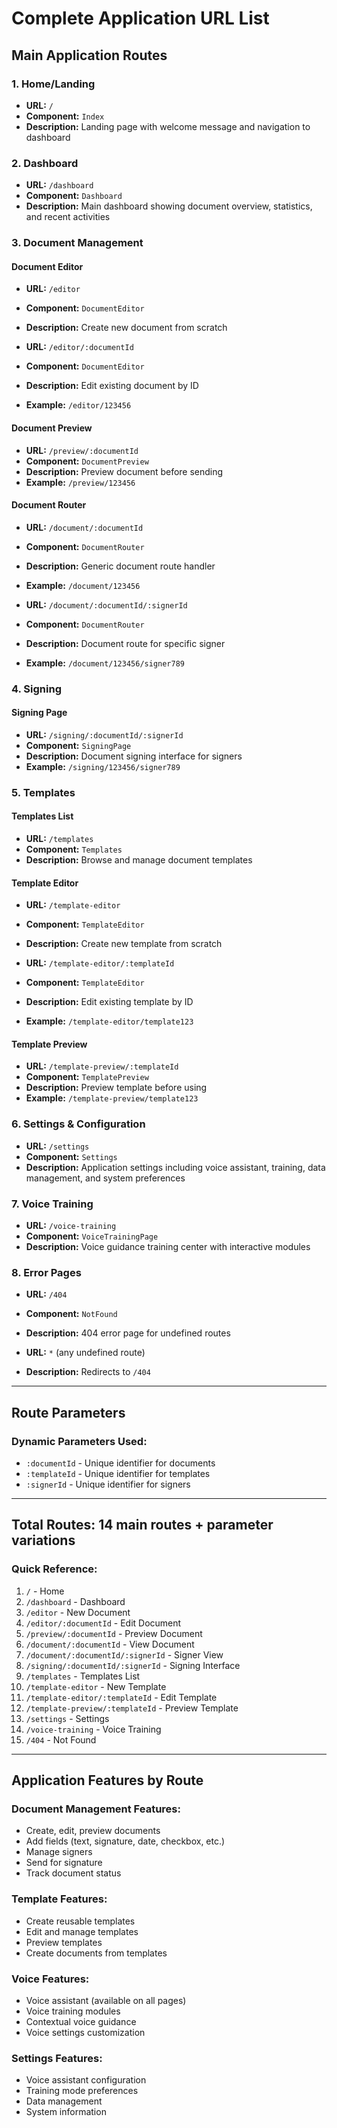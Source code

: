 # Complete Application URL List

## Main Application Routes

### 1. Home/Landing
- **URL:** `/`
- **Component:** `Index`
- **Description:** Landing page with welcome message and navigation to dashboard

### 2. Dashboard
- **URL:** `/dashboard`
- **Component:** `Dashboard`
- **Description:** Main dashboard showing document overview, statistics, and recent activities

### 3. Document Management

#### Document Editor
- **URL:** `/editor`
- **Component:** `DocumentEditor`
- **Description:** Create new document from scratch

- **URL:** `/editor/:documentId`
- **Component:** `DocumentEditor`
- **Description:** Edit existing document by ID
- **Example:** `/editor/123456`

#### Document Preview
- **URL:** `/preview/:documentId`
- **Component:** `DocumentPreview`
- **Description:** Preview document before sending
- **Example:** `/preview/123456`

#### Document Router
- **URL:** `/document/:documentId`
- **Component:** `DocumentRouter`
- **Description:** Generic document route handler
- **Example:** `/document/123456`

- **URL:** `/document/:documentId/:signerId`
- **Component:** `DocumentRouter`
- **Description:** Document route for specific signer
- **Example:** `/document/123456/signer789`

### 4. Signing

#### Signing Page
- **URL:** `/signing/:documentId/:signerId`
- **Component:** `SigningPage`
- **Description:** Document signing interface for signers
- **Example:** `/signing/123456/signer789`

### 5. Templates

#### Templates List
- **URL:** `/templates`
- **Component:** `Templates`
- **Description:** Browse and manage document templates

#### Template Editor
- **URL:** `/template-editor`
- **Component:** `TemplateEditor`
- **Description:** Create new template from scratch

- **URL:** `/template-editor/:templateId`
- **Component:** `TemplateEditor`
- **Description:** Edit existing template by ID
- **Example:** `/template-editor/template123`

#### Template Preview
- **URL:** `/template-preview/:templateId`
- **Component:** `TemplatePreview`
- **Description:** Preview template before using
- **Example:** `/template-preview/template123`

### 6. Settings & Configuration
- **URL:** `/settings`
- **Component:** `Settings`
- **Description:** Application settings including voice assistant, training, data management, and system preferences

### 7. Voice Training
- **URL:** `/voice-training`
- **Component:** `VoiceTrainingPage`
- **Description:** Voice guidance training center with interactive modules

### 8. Error Pages
- **URL:** `/404`
- **Component:** `NotFound`
- **Description:** 404 error page for undefined routes

- **URL:** `*` (any undefined route)
- **Description:** Redirects to `/404`

---

## Route Parameters

### Dynamic Parameters Used:
- `:documentId` - Unique identifier for documents
- `:templateId` - Unique identifier for templates
- `:signerId` - Unique identifier for signers

---

## Total Routes: 14 main routes + parameter variations

### Quick Reference:
1. `/` - Home
2. `/dashboard` - Dashboard
3. `/editor` - New Document
4. `/editor/:documentId` - Edit Document
5. `/preview/:documentId` - Preview Document
6. `/document/:documentId` - View Document
7. `/document/:documentId/:signerId` - Signer View
8. `/signing/:documentId/:signerId` - Signing Interface
9. `/templates` - Templates List
10. `/template-editor` - New Template
11. `/template-editor/:templateId` - Edit Template
12. `/template-preview/:templateId` - Preview Template
13. `/settings` - Settings
14. `/voice-training` - Voice Training
15. `/404` - Not Found

---

## Application Features by Route

### Document Management Features:
- Create, edit, preview documents
- Add fields (text, signature, date, checkbox, etc.)
- Manage signers
- Send for signature
- Track document status

### Template Features:
- Create reusable templates
- Edit and manage templates
- Preview templates
- Create documents from templates

### Voice Features:
- Voice assistant (available on all pages)
- Voice training modules
- Contextual voice guidance
- Voice settings customization

### Settings Features:
- Voice assistant configuration
- Training mode preferences
- Data management
- System information
